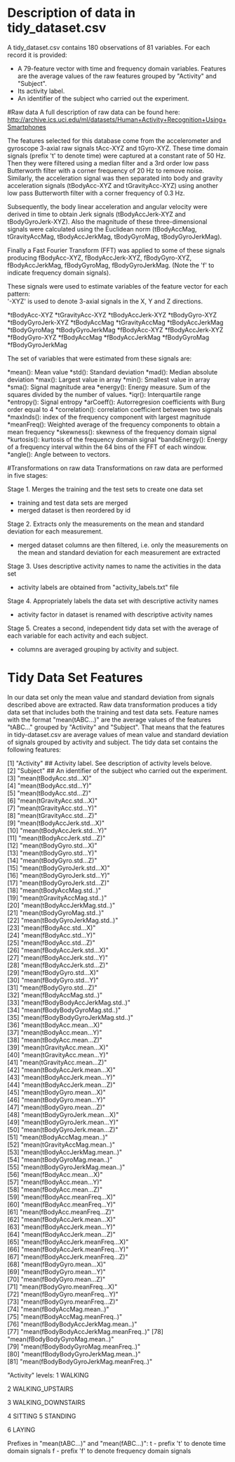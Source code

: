 Description of data in tidy_dataset.csv
=========================
A tidy_dataset.csv contains 180 observations of 81 variables. For each record it is provided:
* A 79-feature vector with time and frequency domain variables. Features are the average values of the raw features grouped by "Activity" and "Subject".
* Its activity label. 
* An identifier of the subject who carried out the experiment.

#Raw data
A full description of raw data can be found here:
http://archive.ics.uci.edu/ml/datasets/Human+Activity+Recognition+Using+Smartphones

The features selected for this database come from the accelerometer and gyroscope 3-axial raw signals tAcc-XYZ and tGyro-XYZ. These time domain signals (prefix 't' to denote time) were captured at a constant rate of 50 Hz. Then they were filtered using a median filter and a 3rd order low pass Butterworth filter with a corner frequency of 20 Hz to remove noise. Similarly, the acceleration signal was then separated into body and gravity acceleration signals (tBodyAcc-XYZ and tGravityAcc-XYZ) using another low pass Butterworth filter with a corner frequency of 0.3 Hz. 

Subsequently, the body linear acceleration and angular velocity were derived in time to obtain Jerk signals (tBodyAccJerk-XYZ and tBodyGyroJerk-XYZ). Also the magnitude of these three-dimensional signals were calculated using the Euclidean norm (tBodyAccMag, tGravityAccMag, tBodyAccJerkMag, tBodyGyroMag, tBodyGyroJerkMag). 

Finally a Fast Fourier Transform (FFT) was applied to some of these signals producing fBodyAcc-XYZ, fBodyAccJerk-XYZ, fBodyGyro-XYZ, fBodyAccJerkMag, fBodyGyroMag, fBodyGyroJerkMag. (Note the 'f' to indicate frequency domain signals). 

These signals were used to estimate variables of the feature vector for each pattern:  
'-XYZ' is used to denote 3-axial signals in the X, Y and Z directions.

*tBodyAcc-XYZ
*tGravityAcc-XYZ
*tBodyAccJerk-XYZ
*tBodyGyro-XYZ
*tBodyGyroJerk-XYZ
*tBodyAccMag
*tGravityAccMag
*tBodyAccJerkMag
*tBodyGyroMag
*tBodyGyroJerkMag
*fBodyAcc-XYZ
*fBodyAccJerk-XYZ
*fBodyGyro-XYZ
*fBodyAccMag
*fBodyAccJerkMag
*fBodyGyroMag
*fBodyGyroJerkMag

The set of variables that were estimated from these signals are: 

*mean(): Mean value
*std(): Standard deviation
*mad(): Median absolute deviation 
*max(): Largest value in array
*min(): Smallest value in array
*sma(): Signal magnitude area
*energy(): Energy measure. Sum of the squares divided by the number of values. 
*iqr(): Interquartile range 
*entropy(): Signal entropy
*arCoeff(): Autorregresion coefficients with Burg order equal to 4
*correlation(): correlation coefficient between two signals
*maxInds(): index of the frequency component with largest magnitude
*meanFreq(): Weighted average of the frequency components to obtain a mean frequency
*skewness(): skewness of the frequency domain signal 
*kurtosis(): kurtosis of the frequency domain signal 
*bandsEnergy(): Energy of a frequency interval within the 64 bins of the FFT of each window.
*angle(): Angle between to vectors.


#Transformations on raw data
Transformations on raw data are performed in five stages: 

Stage 1. Merges the training and the test sets to create one data set
* training and test data sets are merged 
* merged dataset is then reordered by id

Stage 2. Extracts only the measurements on the mean and standard deviation for each measurement.
* merged dataset columns are then filtered, i.e. only  the measurements on the mean and standard deviation for each measurement are extracted


Stage 3. Uses descriptive activity names to name the activities in the data set
* activity labels are obtained from "activity_labels.txt" file 

Stage 4. Appropriately labels the data set with descriptive activity names
* activity factor in dataset is renamed with descriptive activity names

Stage 5. Creates a second, independent tidy data set with the average of each variable for each activity and each subject.
* columns are averaged grouping by activity and subject.

# Tidy Data Set Features
In our data set only the mean value and standard deviation from signals described above are extracted. Raw data transformation produces a tidy data set that includes both the training and 
test data sets. Feature names with the format "mean(tABC...)" are the average values of the features "tABC..." grouped by "Activity" and "Subject". That means that the features in tidy-dataset.csv are average values of mean value and standard deviation of signals grouped by activity and subject. The tidy data set contains the following features:

 [1] "Activity" ##  Activity label. See description of activity levels belove.                         
 [2] "Subject"  ##  An identifier of the subject who carried out the experiment.                             
 [3] "mean(tBodyAcc.std...X)"               
 [4] "mean(tBodyAcc.std...Y)"               
 [5] "mean(tBodyAcc.std...Z)"               
 [6] "mean(tGravityAcc.std...X)"            
 [7] "mean(tGravityAcc.std...Y)"            
 [8] "mean(tGravityAcc.std...Z)"            
 [9] "mean(tBodyAccJerk.std...X)"           
[10] "mean(tBodyAccJerk.std...Y)"           
[11] "mean(tBodyAccJerk.std...Z)"           
[12] "mean(tBodyGyro.std...X)"              
[13] "mean(tBodyGyro.std...Y)"              
[14] "mean(tBodyGyro.std...Z)"              
[15] "mean(tBodyGyroJerk.std...X)"          
[16] "mean(tBodyGyroJerk.std...Y)"          
[17] "mean(tBodyGyroJerk.std...Z)"          
[18] "mean(tBodyAccMag.std..)"              
[19] "mean(tGravityAccMag.std..)"           
[20] "mean(tBodyAccJerkMag.std..)"          
[21] "mean(tBodyGyroMag.std..)"             
[22] "mean(tBodyGyroJerkMag.std..)"         
[23] "mean(fBodyAcc.std...X)"               
[24] "mean(fBodyAcc.std...Y)"               
[25] "mean(fBodyAcc.std...Z)"               
[26] "mean(fBodyAccJerk.std...X)"           
[27] "mean(fBodyAccJerk.std...Y)"           
[28] "mean(fBodyAccJerk.std...Z)"           
[29] "mean(fBodyGyro.std...X)"              
[30] "mean(fBodyGyro.std...Y)"              
[31] "mean(fBodyGyro.std...Z)"              
[32] "mean(fBodyAccMag.std..)"              
[33] "mean(fBodyBodyAccJerkMag.std..)"      
[34] "mean(fBodyBodyGyroMag.std..)"         
[35] "mean(fBodyBodyGyroJerkMag.std..)"     
[36] "mean(tBodyAcc.mean...X)"              
[37] "mean(tBodyAcc.mean...Y)"              
[38] "mean(tBodyAcc.mean...Z)"              
[39] "mean(tGravityAcc.mean...X)"           
[40] "mean(tGravityAcc.mean...Y)"           
[41] "mean(tGravityAcc.mean...Z)"           
[42] "mean(tBodyAccJerk.mean...X)"          
[43] "mean(tBodyAccJerk.mean...Y)"          
[44] "mean(tBodyAccJerk.mean...Z)"          
[45] "mean(tBodyGyro.mean...X)"             
[46] "mean(tBodyGyro.mean...Y)"             
[47] "mean(tBodyGyro.mean...Z)"             
[48] "mean(tBodyGyroJerk.mean...X)"         
[49] "mean(tBodyGyroJerk.mean...Y)"         
[50] "mean(tBodyGyroJerk.mean...Z)"         
[51] "mean(tBodyAccMag.mean..)"             
[52] "mean(tGravityAccMag.mean..)"          
[53] "mean(tBodyAccJerkMag.mean..)"         
[54] "mean(tBodyGyroMag.mean..)"            
[55] "mean(tBodyGyroJerkMag.mean..)"        
[56] "mean(fBodyAcc.mean...X)"              
[57] "mean(fBodyAcc.mean...Y)"              
[58] "mean(fBodyAcc.mean...Z)"              
[59] "mean(fBodyAcc.meanFreq...X)"          
[60] "mean(fBodyAcc.meanFreq...Y)"          
[61] "mean(fBodyAcc.meanFreq...Z)"          
[62] "mean(fBodyAccJerk.mean...X)"          
[63] "mean(fBodyAccJerk.mean...Y)"          
[64] "mean(fBodyAccJerk.mean...Z)"          
[65] "mean(fBodyAccJerk.meanFreq...X)"      
[66] "mean(fBodyAccJerk.meanFreq...Y)"      
[67] "mean(fBodyAccJerk.meanFreq...Z)"      
[68] "mean(fBodyGyro.mean...X)"             
[69] "mean(fBodyGyro.mean...Y)"             
[70] "mean(fBodyGyro.mean...Z)"             
[71] "mean(fBodyGyro.meanFreq...X)"         
[72] "mean(fBodyGyro.meanFreq...Y)"         
[73] "mean(fBodyGyro.meanFreq...Z)"         
[74] "mean(fBodyAccMag.mean..)"             
[75] "mean(fBodyAccMag.meanFreq..)"         
[76] "mean(fBodyBodyAccJerkMag.mean..)"     
[77] "mean(fBodyBodyAccJerkMag.meanFreq..)" 
[78] "mean(fBodyBodyGyroMag.mean..)"        
[79] "mean(fBodyBodyGyroMag.meanFreq..)"    
[80] "mean(fBodyBodyGyroJerkMag.mean..)"    
[81] "mean(fBodyBodyGyroJerkMag.meanFreq..)"


"Activity" levels:
 1 WALKING

 2 WALKING_UPSTAIRS

 3 WALKING_DOWNSTAIRS

 4 SITTING
5 STANDING

 6 LAYING


Prefixes in "mean(tABC...)" and "mean(fABC...)":
 t - prefix 't' to denote time domain signals
 f - prefix 'f' to denote frequency domain signals